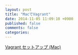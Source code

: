 ```yaml
---
layout: post
title: "MacでVagrant"
date: 2014-11-05 11:09:10 +0900
published: false
comments: false
categories:
---
```


[Vagrant セットアップ (Mac)](http://qiita.com/inouet/items/b36638adc2b5772db457)
